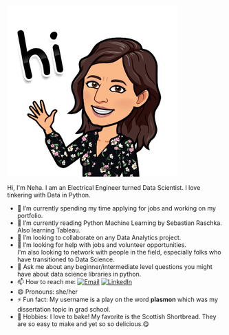 ![ ](IMG_560343489E9D-1.jpeg)

Hi, I'm Neha. I am an Electrical Engineer turned Data Scientist. I love tinkering with Data in Python. 

- 🔭 I’m currently spending my time applying for jobs and working on my portfolio.
- 🌱 I’m currently reading Python Machine Learning by Sebastian Raschka. Also learning Tableau. 
- 👯 I’m looking to collaborate on any Data Analytics project. 
- 🤔 I’m looking for help with jobs and volunteer opportunities. <br>I'm also looking to network with people in the field, especially folks who have transitioned to Data Science.
- 💬 Ask me about any beginner/intermediate level questions you might have about data science libraries in python.
- 📫 How to reach me: <a target="_blank" href="mailto:nehru.neha@gmail.com" target="_blank">
  <img alt="Email" src="https://img.shields.io/badge/Email-0078D4.svg?&style=for-the-badge&logo=Microsoft-Outlook&logoColor=white" /></a> <a target="_blank" href="https://www.linkedin.com/in/neha-nehru-1513a84/" target="_blank">
    <img alt="LinkedIn" src="https://img.shields.io/badge/LinkedIn-0077B5.svg?&style=for-the-badge&logo=linkedin&logoColor=white" /></a>
- 😄 Pronouns: she/her
- ⚡ Fun fact: My username is a play on the word <b>plasmon</b> which was my dissertation topic in grad school. 
- :cookie: Hobbies: I love to bake! My favorite is the Scottish Shortbread. They are so easy to make and yet so so delicious.:yum: <br>





<!--
**plasmagirl/plasmagirl** is a ✨ _special_ ✨ repository because its `README.md` (this file) appears on your GitHub profile.

Here are some ideas to get you started:

- 🔭 I’m currently spending my time applying for jobs and working on my portfolio.
- 🌱 I’m currently reading Python Machine Learning by Sebastian Raschka and I plan to blog about it to keep myself motivated and accountable.
- 👯 I’m looking to collaborate on ...
- 🤔 I’m looking for help with jobs and volunteer opportunities. 
- 💬 Ask me about ...
- 📫 How to reach me: ...
- 😄 Pronouns: she/her
- ⚡ Fun fact: 
-->

